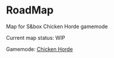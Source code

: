 # RoadMap
Map for S&amp;box Chicken Horde gamemode

Current map status: WIP

Gamemode: [Chicken Horde](https://github.com/MrCreepTon/ChickenHorde)

